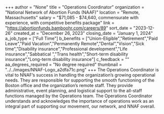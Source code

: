 +++
author = "None"
title = "Operations Coordinator"
organization = "National Network of Abortion Funds (NAAF)"
location = "Remote, Massachusetts"
salary = "$71,085 - $74,640, commensurate with experience, with competitive benefits package"
link = "https://abortionfunds.bamboohr.com/careers/89"
sort_date = "2023-12-26"
created_at = "December 26, 2023"
closing_date = "January 1, 2024"
a_job_type = ["Full Time"]
b_benefits = ["Union-Eligible","Retirement","Paid Leave","Paid Vacation","Permanently Remote","Dental","Vision","Sick time","Disability insurance","Professional development","Life insurance","Sabbatical ","Trans health","Short-term disability insurance","Long-term disability insurance"]
c_feedback = ""
aa_degrees_required = "No degree required"
thumbnail = "../../images/NNAF-Logo_a2dfa71c.png"
+++
The Operations Coordinator is vital to NNAF’s success in handling the organization’s growing operational needs. They are responsible for supporting the smooth functioning of the Boston office and the organization’s remote staff. They provide  administrative, event planning, and logistical support to the all-staff functions managed by the Operations team. The Operations Coordinator understands and acknowledges the importance of operations work as an integral part of supporting our movement, our network, and NNAF overall.
